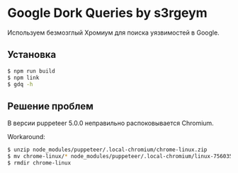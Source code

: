 # Google Dork Queries by s3rgeym

Используем безмозглый Хромиум для поиска уязвимостей в Google.

## Установка

```zsh
$ npm run build
$ npm link
$ gdq -h
```

## Решение проблем

В версии puppeteer 5.0.0 неправильно распоковывается Chromium.

Workaround:

```zsh
$ unzip node_modules/puppeteer/.local-chromium/chrome-linux.zip
$ mv chrome-linux/* node_modules/puppeteer/.local-chromium/linux-756035/chrome-linux
$ rmdir chrome-linux
```
